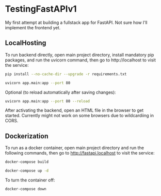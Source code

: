 # TestingFastAPIv1
My first attempt at building a fullstack app for FastAPI. Not sure how I'll implement the frontend yet.

## LocalHosting
To run backend directly, open main project directory, install mandatory pip packages, and run the uvicorn command, then go to http://localhost to visit the service:
```bash
pip install --no-cache-dir --upgrade -r requirements.txt
```
```bash
uvicorn app.main:app --port 80
```
Optional (to reload automatically after saving changes):
```bash
uvicorn app.main:app --port 80 --reload
```
After activating the backend, open an HTML file in the browser to get started. Currently might not work on some browsers due to wildcardiing in CORS.

## Dockerization
To run as a docker container, open main project directory and run the following commands, then go to http://fastapi.localhost to visit the service:
```bash
docker-compose build
```
```bash
docker-compose up -d
```
To turn the container off:
```bash
docker-compose down
```